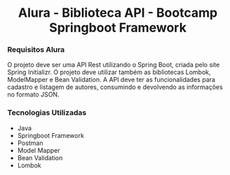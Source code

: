  <h1 align="center">
    Alura - Biblioteca API - Bootcamp Springboot Framework
</h1> 


### Requisitos Alura

O projeto deve ser uma API Rest utilizando o Spring Boot, criada pelo site Spring Initializr.
O projeto deve utilizar também as bibliotecas Lombok, ModelMapper e Bean Validation.
A API deve ter as funcionalidades para cadastro e listagem de autores, consumindo e devolvendo as informações no formato JSON.


### Tecnologias Utilizadas

- Java
- Springboot Framework
- Postman
- Model Mapper
- Bean Validation
- Lombok

